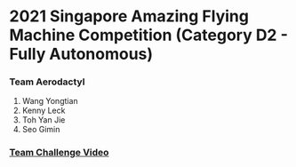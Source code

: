 # 2021 Singapore Amazing Flying Machine Competition (Category D2 - Fully Autonomous)

### Team Aerodactyl
1. Wang Yongtian
2. Kenny Leck
3. Toh Yan Jie
4. Seo Gimin

### [Team Challenge Video](https://www.youtube.com/watch?v=Byf8UoCtb0g&t=14s&ab_channel=TohYanJie)
